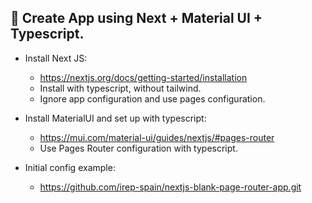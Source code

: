 

## 🚀 Create App using Next + Material UI + Typescript.

- Install Next JS:
  - https://nextjs.org/docs/getting-started/installation
  - Install with typescript, without tailwind. 
  - Ignore app configuration and use pages configuration.

- Install MaterialUI and set up with typescript:
  - https://mui.com/material-ui/guides/nextjs/#pages-router 
  - Use Pages Router configuration with typescript.

- Initial config example:
  - https://github.com/irep-spain/nextjs-blank-page-router-app.git 
 


